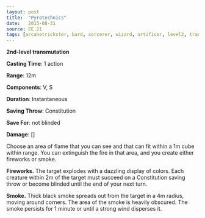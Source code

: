 ```yaml
---
layout: post
title:  "Pyrotechnics"
date:   2015-08-31
source: EE.21
tags: [arcanetrickster, bard, sorcerer, wizard, artificer, level2, transmutation]
---
```


**2nd-level transmutation**

**Casting Time**: 1 action

**Range**: 12m

**Components**: V, S

**Duration**: Instantaneous

**Saving Throw**: Constitution

**Save For**: not blinded

**Damage**: []

Choose an area of flame that you can see and that can fit within a 1m cube within range. You can extinguish the fire in that area, and you create either fireworks or smoke.

**Fireworks.** The target explodes with a dazzling display of colors. Each creature within 2m of the target must succeed on a Constitution saving throw or become blinded until the end of your next turn.

**Smoke.** Thick black smoke spreads out from the target in a 4m radius, moving around corners. The area of the smoke is heavily obscured. The smoke persists for 1 minute or until a strong wind disperses it.
